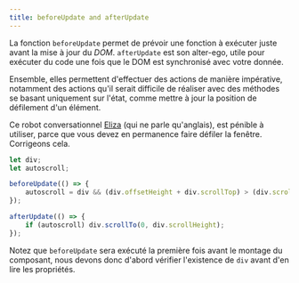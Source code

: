 ```yaml
---
title: beforeUpdate and afterUpdate
---
```


La fonction `beforeUpdate` permet de prévoir une fonction à exécuter juste avant la mise à jour du <span class="vo">_DOM_</span>. `afterUpdate` est son alter-ego, utile pour exécuter du code une fois que le DOM est synchronisé avec votre donnée.

Ensemble, elles permettent d'effectuer des actions de manière impérative, notamment des actions qu'il serait difficile de réaliser avec des méthodes se basant uniquement sur l'état, comme mettre à jour la position de défilement d'un élément.

Ce robot conversationnel [Eliza](https://fr.wikipedia.org/wiki/ELIZA) (qui ne parle qu'anglais), est pénible à utiliser, parce que vous devez en permanence faire défiler la fenêtre.
Corrigeons cela.

```ts
let div;
let autoscroll;

beforeUpdate(() => {
	autoscroll = div && (div.offsetHeight + div.scrollTop) > (div.scrollHeight - 20);
});

afterUpdate(() => {
	if (autoscroll) div.scrollTo(0, div.scrollHeight);
});
```

Notez que `beforeUpdate` sera exécuté la première fois avant le montage du composant, nous devons donc d'abord vérifier l'existence de `div` avant d'en lire les propriétés.
